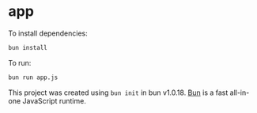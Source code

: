 # app

To install dependencies:

```bash
bun install
```

To run:

```bash
bun run app.js
```

This project was created using `bun init` in bun v1.0.18. [Bun](https://bun.sh) is a fast all-in-one JavaScript runtime.
